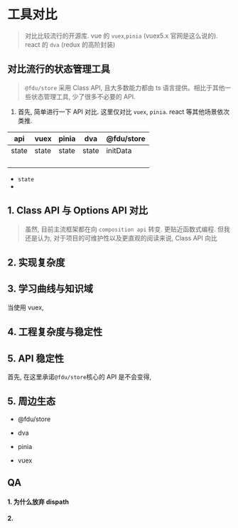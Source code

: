 # 工具对比

> 对比比较流行的开源库. vue 的 `vuex`,`pinia` (vuex5.x 官网是这么说的). react 的 `dva` (redux 的高阶封装)

## 对比流行的状态管理工具

> `@fdu/store` 采用 Class API, 且大多数能力都由 ts 语言提供。相比于其他一些状态管理工具, 少了很多不必要的 API.

1. 首先, 简单进行一下 API 对比. 这里仅对比 `vuex`, `pinia`. react 等其他场景依次类推.

| api   | vuex  | pinia | dva   | @fdu/store |
| ----- | ----- | ----- | ----- | ---------- |
| state | state | state | state | initData   |
|       |       |       |       |            |
|       |       |       |       |            |
|       |       |       |       |            |
|       |       |       |       |            |

-   `state`
-

## 1. Class API 与 Options API 对比

> 虽然, 目前主流框架都在向 `composition api` 转变. 更贴近函数式编程. 但我还是认为, 对于项目的可维护性以及更直观的阅读来说, Class API 向比

## 2. 实现复杂度

## 3. 学习曲线与知识域

当使用 vuex,

## 4. 工程复杂度与稳定性

## 5. API 稳定性

首先, 在这里承诺`@fdu/store`核心的 API 是不会变得,

## 5. 周边生态

-   @fdu/store

-   dva

-   pinia

-   vuex

## QA

#### 1. 为什么放弃 dispath

#### 2.
